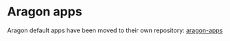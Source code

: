 # Aragon apps

Aragon default apps have been moved to their own repository: [aragon-apps](https://github.com/aragon/aragon-apps)
